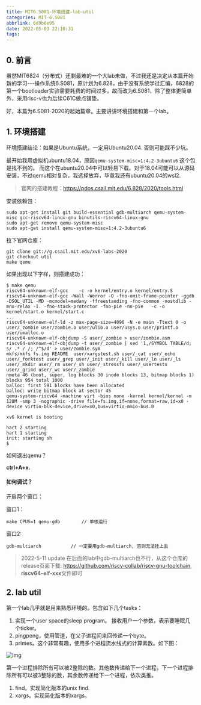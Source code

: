 ```yaml
---
title: MIT6.S081-环境搭建-lab-util
categories: MIT-6.S081
abbrlink: 6d9b6e95
date: 2022-05-03 22:10:31
tags:
---
```




## 0. 前言

虽然MIT6824（分布式）还剩最难的一个大lab未做，不过我还是决定从本篇开始新的学习---操作系统6.S081，原计划为6.828，由于没有系统学过汇编，6828的第一个bootloader实验需要耗费的时间过多，故而改为6.S081，除了整体更简单外，采用risc-v也为后续C61C做点铺垫。

好，本篇为6.S081-2020的起始篇章。主要讲讲环境搭建和第一个lab。

<!--more-->

## 1. 环境搭建

环境搭建结论：如果是Ubuntu系统，一定用Ubuntu20.04. 否则可能踩不少坑。

最开始我用虚拟机ubuntu18.04，原因`qemu-system-misc=1:4.2-3ubuntu6` 这个包是找不到的。 而这个在ubuntu20.04中可以轻易下载。对于18.04可能可以从源码安装，不过qemu相对复杂，我选择放弃，毕竟我还有ubuntu20.04的wsl2. 

> 官网的搭建教程：https://pdos.csail.mit.edu/6.828/2020/tools.html

安装依赖包：

```shell
sudo apt-get install git build-essential gdb-multiarch qemu-system-misc gcc-riscv64-linux-gnu binutils-riscv64-linux-gnu 
sudo apt-get remove qemu-system-misc
sudo apt-get install qemu-system-misc=1:4.2-3ubuntu6
```

拉下官网仓库：

```
git clone git://g.csail.mit.edu/xv6-labs-2020
git checkout util
make qemu
```

如果出现以下字样，则搭建成功：

```
$ make qemu
riscv64-unknown-elf-gcc    -c -o kernel/entry.o kernel/entry.S
riscv64-unknown-elf-gcc -Wall -Werror -O -fno-omit-frame-pointer -ggdb -DSOL_UTIL -MD -mcmodel=medany -ffreestanding -fno-common -nostdlib -mno-relax -I. -fno-stack-protector -fno-pie -no-pie   -c -o kernel/start.o kernel/start.c
...  
riscv64-unknown-elf-ld -z max-page-size=4096 -N -e main -Ttext 0 -o user/_zombie user/zombie.o user/ulib.o user/usys.o user/printf.o user/umalloc.o
riscv64-unknown-elf-objdump -S user/_zombie > user/zombie.asm
riscv64-unknown-elf-objdump -t user/_zombie | sed '1,/SYMBOL TABLE/d; s/ .* / /; /^$/d' > user/zombie.sym
mkfs/mkfs fs.img README  user/xargstest.sh user/_cat user/_echo user/_forktest user/_grep user/_init user/_kill user/_ln user/_ls user/_mkdir user/_rm user/_sh user/_stressfs user/_usertests user/_grind user/_wc user/_zombie 
nmeta 46 (boot, super, log blocks 30 inode blocks 13, bitmap blocks 1) blocks 954 total 1000
balloc: first 591 blocks have been allocated
balloc: write bitmap block at sector 45
qemu-system-riscv64 -machine virt -bios none -kernel kernel/kernel -m 128M -smp 3 -nographic -drive file=fs.img,if=none,format=raw,id=x0 -device virtio-blk-device,drive=x0,bus=virtio-mmio-bus.0

xv6 kernel is booting

hart 2 starting
hart 1 starting
init: starting sh
$
```

如何退出qemu？

**ctrl+A+x.**

#### 如何调试？

开启两个窗口：

窗口1：

```
make CPUS=1 qemu-gdb		// 单核运行
```

窗口2:

```
gdb-multiarch			// 一定要用gdb-multiarch, 否则无法挂上去
```

> 2022-5-11 update
在后面的lab中gdb-multiarch也不行，从这个仓库的release页面下载: https://github.com/riscv-collab/riscv-gnu-toolchain, **riscv64-elf-xxx**文件即可

## 2. lab util

第一个lab几乎就是用来熟悉环境的。包含如下几个tasks：

1. 实现一个user space的sleep program。 接收用户一个参数，表示要睡眠几个ticker。
2. pingpong，使用管道，在父子进程间来回传递一个byte。
3. primes。这个非常有趣，使用多个进程流水线式的计算素数。如下图：

![img](https://ravenxrz-blog.oss-cn-chengdu.aliyuncs.com/img/github_img/sieve.gif)

第一个进程排除所有可以被2整除的数。其他数传递给下一个进程，下一个进程排除所有可以被3整除的数，其余数传递给下一个进程，依次类推。

1. find。实现简化版本的unix find. 
2. xargs。实现简化版本的xargs。

